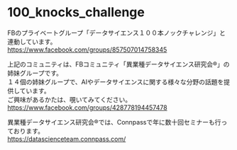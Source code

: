 # 100_knocks_challenge

FBのプライベートグループ「データサイエンス１００本ノックチャレンジ」と連動しています。  
https://www.facebook.com/groups/857507014758345

上記のコミュニティは、FBコミュニティ「異業種データサイエンス研究会®」の姉妹グループです。  
１４個の姉妹グループで、AIやデータサイエンスに関する様々な分野の話題を提供しています。  
ご興味があるかたは、覗いてみてください。  
https://www.facebook.com/groups/428778194457478

異業種データサイエンス研究会®では、Connpassで年に数十回セミナーも行っております。  
https://datascienceteam.connpass.com/
